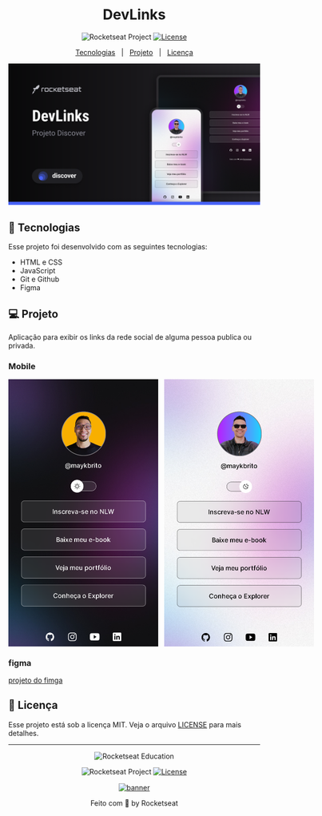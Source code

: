 <h1 align="center"> DevLinks </h1>

<p align="center">
  <img src="https://img.shields.io/static/v1?label=Alyson R Martins&message=Education&color=8257e5&labelColor=202024" alt="Rocketseat Project" />
  <a href="LICENSE"><img  src="https://img.shields.io/static/v1?label=License&message=MIT&color=8257e5&labelColor=202024" alt="License"></a>
</p>

<p style="display: flex; justify-content: center; gap: 12px;">
  <a href="#-tecnologias">Tecnologias</a>|
  <a href="#-projeto">Projeto</a>|
  <a href="#memo-licença">Licença</a>
</p>

<p align="center">
  <img src="./.github/cover.png" alt="Capa do projeto DevLinks" />
</p>

## 🚀 Tecnologias

Esse projeto foi desenvolvido com as seguintes tecnologias:

- HTML e CSS
- JavaScript
- Git e Github
- Figma

## 💻 Projeto

Aplicação para exibir os links da rede social de alguma pessoa publica ou privada.

### Mobile

<p style="display: flex; gap: 12px;">
  <img alt="modo dark do projeto" src="./.github/theme_dark.png" width="300px" />
  <img alt="modo light do projeto" src="./.github/theme_light.png" width="300px" > 
</p>


### figma

[projeto do fimga](https://www.figma.com/community/file/1187422022288947321/devlinks-projeto-discover)

## 📝 Licença

Esse projeto está sob a licença MIT. Veja o arquivo [LICENSE](LICENSE) para mais detalhes.

---

<!--START_SECTION:footer-->

<p align="center">
  <img alt="Rocketseat Education" src="https://avatars.githubusercontent.com/u/69590972?s=200&v=4" width="100px" />
</p>

<p align="center">
  <img src="https://img.shields.io/static/v1?label=Rocketseat&message=Education&color=8257e5&labelColor=202024" alt="Rocketseat Project" />
  <a href="LICENSE"><img  src="https://img.shields.io/static/v1?label=License&message=MIT&color=8257e5&labelColor=202024" alt="License"></a>
</p>

<p align="center">
  <a href="https://discord.gg/rocketseat" target="_blank">
    <img align="center" src="https://storage.googleapis.com/golden-wind/comunidade/rodape.svg" alt="banner"/>
  </a>
</p>

<!--END_SECTION:footer-->

<p align="center">
  Feito com 💜 by Rocketseat
</p>
